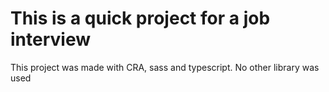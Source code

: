 # This is a quick project for a job interview

This project was made with CRA, sass and typescript. No other library was used